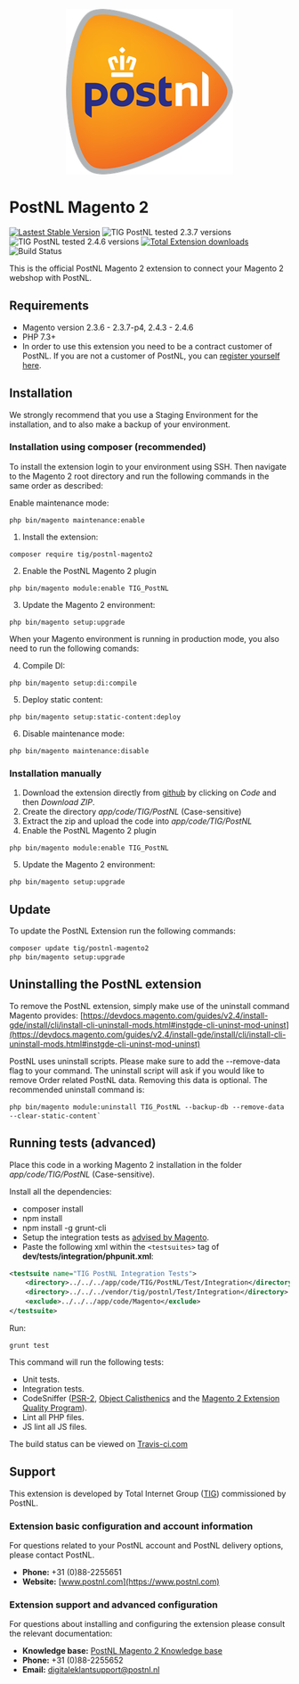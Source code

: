 <p align="center">
<img src="view/frontend/web/images/postnl-logo-large.png" alt="PostNL Logo" style="width:300px">
</p>

# PostNL Magento 2
[![Lastest Stable Version](https://img.shields.io/github/v/release/tig-nl/postnl-magento2?style=for-the-badge&color=3244b0)](https://github.com/tig-nl/postnl-magento2/releases/latest)
![TIG PostNL tested 2.3.7 versions](https://img.shields.io/badge/Tested%20with%20Magento-2.3.7-%2300cf00?style=for-the-badge)
![TIG PostNL tested 2.4.6 versions](https://img.shields.io/badge/Tested%20with%20Magento-2.4.6-%2300cf00?style=for-the-badge)
[![Total Extension downloads](https://img.shields.io/packagist/dt/tig/postnl-magento2?style=for-the-badge&color=ed7000)](https://packagist.org/packages/tig/postnl-magento2/stats)
![Build Status](https://img.shields.io/travis/tig-nl/postnl-magento2/master?style=for-the-badge)

This is the official PostNL Magento 2 extension to connect your Magento 2 webshop with PostNL.

## Requirements
- Magento version 2.3.6 - 2.3.7-p4, 2.4.3 - 2.4.6
- PHP 7.3+
- In order to use this extension you need to be a contract customer of PostNL. If you are not a customer of PostNL, you can <a href="https://www.postnl.nl/zakelijk/e-commerce/flexibele-bezorgopties" target="_blank" title="register at PostNL">register yourself here</a>.

## Installation 
We strongly recommend that you use a Staging Environment for the installation, and to also make a backup of your environment.

### Installation using composer (recommended)
To install the extension login to your environment using SSH. Then navigate to the Magento 2 root directory and run the following commands in the same order as described:
 
Enable maintenance mode:
~~~~shell
php bin/magento maintenance:enable
~~~~

1. Install the extension:
~~~~shell
composer require tig/postnl-magento2
~~~~

2. Enable the PostNL Magento 2 plugin
~~~~shell
php bin/magento module:enable TIG_PostNL
~~~~

3. Update the Magento 2 environment:
~~~~shell
php bin/magento setup:upgrade
~~~~

When your Magento environment is running in production mode, you also need to run the following comands:

4. Compile DI:
~~~~shell
php bin/magento setup:di:compile
~~~~

5. Deploy static content:
~~~~shell
php bin/magento setup:static-content:deploy
~~~~

6. Disable maintenance mode:
~~~~shell
php bin/magento maintenance:disable
~~~~

### Installation manually
1. Download the extension directly from [github](https://github.com/tig-nl/postnl-magento2) by clicking on *Code* and then *Download ZIP*.
2. Create the directory *app/code/TIG/PostNL* (Case-sensitive)
3. Extract the zip and upload the code into *app/code/TIG/PostNL*
4. Enable the PostNL Magento 2 plugin
~~~~shell
php bin/magento module:enable TIG_PostNL
~~~~

5. Update the Magento 2 environment:
~~~~shell
php bin/magento setup:upgrade
~~~~

## Update 
To update the PostNL Extension run the following commands:
~~~~shell
composer update tig/postnl-magento2
php bin/magento setup:upgrade
~~~~

## Uninstalling the PostNL extension

To remove the PostNL extension, simply make use of the uninstall command Magento provides: [https://devdocs.magento.com/guides/v2.4/install-gde/install/cli/install-cli-uninstall-mods.html#instgde-cli-uninst-mod-uninst](https://devdocs.magento.com/guides/v2.4/install-gde/install/cli/install-cli-uninstall-mods.html#instgde-cli-uninst-mod-uninst)

PostNL uses uninstall scripts. Please make sure to add the --remove-data flag to your command.
The uninstall script will ask if you would like to remove Order related PostNL data. Removing this data is optional.
The recommended uninstall command is:

~~~~shell
php bin/magento module:uninstall TIG_PostNL --backup-db --remove-data --clear-static-content`
~~~~

## Running tests (advanced)

Place this code in a working Magento 2 installation in the folder *app/code/TIG/PostNL* (Case-sensitive). 

Install all the dependencies:
- composer install
- npm install
- npm install -g grunt-cli
- Setup the integration tests as [advised by Magento](http://devdocs.magento.com/guides/v2.0/test/integration/integration_test_setup.html).
- Paste the following xml within the ``<testsuites>`` tag of **dev/tests/integration/phpunit.xml**:
~~~~xml
<testsuite name="TIG PostNL Integration Tests">
    <directory>../../../app/code/TIG/PostNL/Test/Integration</directory>
    <directory>../../../vendor/tig/postnl/Test/Integration</directory>
    <exclude>../../../app/code/Magento</exclude>
</testsuite>
~~~~

Run:
~~~~shell
grunt test
~~~~
This command will run the following tests:

- Unit tests.
- Integration tests.
- CodeSniffer ([PSR-2](https://github.com/php-fig/fig-standards/blob/master/accepted/PSR-2-coding-style-guide.md), [Object Calisthenics](https://github.com/object-calisthenics/phpcs-calisthenics-rules) and the [Magento 2 Extension Quality Program](https://github.com/magento/marketplace-eqp)).
- Lint all PHP files.
- JS lint all JS files.

The build status can be viewed on [Travis-ci.com](https://travis-ci.org/tig-nl/postnl-magento2)

## Support
This extension is developed by Total Internet Group ([TIG](https://tig.nl)) commissioned by PostNL.

### Extension basic configuration and account information
For questions related to your PostNL account and PostNL delivery options, please contact PostNL.
- **Phone:** +31 (0)88-2255651
- **Website:** [www.postnl.com](https://www.postnl.com)

### Extension support and advanced configuration
For questions about installing and configuring the extension please consult the relevant documentation:
- **Knowledge base:** [PostNL Magento 2 Knowledge base](https://postnl.github.io/magento2/)
- **Phone:** +31 (0)88-2255652
- **Email:** [digitaleklantsupport@postnl.nl](mailto:digitaleklantsupport@postnl.nl)

